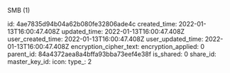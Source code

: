 SMB (1)

id: 4ae7835d94b04a62b080fe32806ade4c
created_time: 2022-01-13T16:00:47.408Z
updated_time: 2022-01-13T16:00:47.408Z
user_created_time: 2022-01-13T16:00:47.408Z
user_updated_time: 2022-01-13T16:00:47.408Z
encryption_cipher_text: 
encryption_applied: 0
parent_id: 84a4372aea8a4bffa93bba73eef4e38f
is_shared: 0
share_id: 
master_key_id: 
icon: 
type_: 2